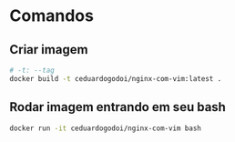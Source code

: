 # Comandos

## Criar imagem
```bash
# -t: --tag
docker build -t ceduardogodoi/nginx-com-vim:latest .
```

## Rodar imagem entrando em seu bash
```bash
docker run -it ceduardogodoi/nginx-com-vim bash
```
